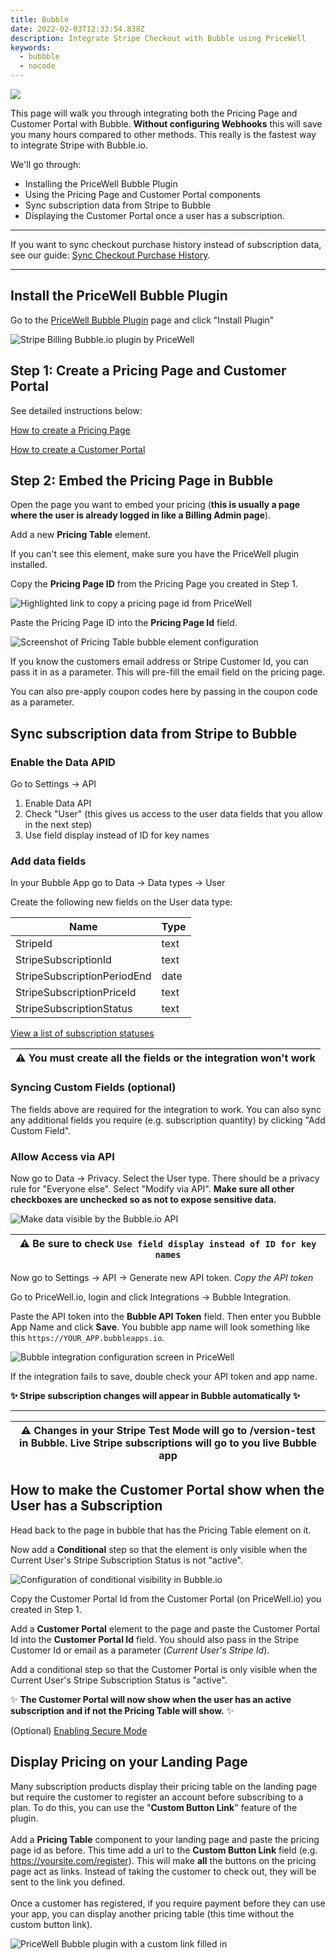 ```yaml
---
title: Bubble
date: 2022-02-03T12:33:54.838Z
description: Integrate Stripe Checkout with Bubble using PriceWell
keywords:
  - bubbble
  - nocode
---
```

[![](https://s3-eu-central-1.amazonaws.com/euc-cdn.freshdesk.com/data/helpdesk/attachments/production/80027919545/original/3SYGmmCAAkBhhmd9_ct4dyRAeHK46k6teQ.png?1628064213)](https://s3-eu-central-1.amazonaws.com/euc-cdn.freshdesk.com/data/helpdesk/attachments/production/80027919545/original/3SYGmmCAAkBhhmd9_ct4dyRAeHK46k6teQ.png?1628064213)

This page will walk you through integrating both the Pricing Page and Customer Portal with Bubble. **Without configuring Webhooks** this will save you many hours compared to other methods. This really is the fastest way to integrate Stripe with Bubble.io.

We'll go through:

* Installing the PriceWell Bubble Plugin
* Using the Pricing Page and Customer Portal components 
* Sync subscription data from Stripe to Bubble
* Displaying the Customer Portal once a user has a subscription.

- - -

If you want to sync checkout purchase history instead of subscription data, see our guide: [Sync Checkout Purchase History](/integrations/bubble-checkout/).

- - -

## Install the PriceWell Bubble Plugin

Go to the [PriceWell Bubble Plugin](https://bubble.io/plugin/pricewell-1643279429035x716037702183813100) page and click "Install Plugin"

![Stripe Billing Bubble.io plugin by PriceWell](/img/bubble-plugin.png)

## Step 1: Create a Pricing Page and Customer Portal

See detailed instructions below:

[How to create a Pricing Page](/getting-started/create-a-pricing-page/)

[How to create a Customer Portal](/getting-started/create-a-customer-portal/)

## Step 2: Embed the Pricing Page in Bubble

Open the page you want to embed your pricing (**this is usually a page where the user is already logged in like a Billing Admin page**).

Add a new **Pricing Table** element.

If you can't see this element, make sure you have the PriceWell plugin installed.

Copy the **Pricing Page ID** from the Pricing Page you created in Step 1.

![Highlighted link to copy a pricing page id from PriceWell](/img/copy-page-id.png)

Paste the Pricing Page ID into the **Pricing Page Id** field.

![Screenshot of Pricing Table bubble element configuration](/img/bubble-configure-pricing-table.png)

If you know the customers email address or Stripe Customer Id, you can pass it in as a parameter. This will pre-fill the email field on the pricing page.

You can also pre-apply coupon codes here by passing in the coupon code as a parameter.

## Sync subscription data from Stripe to Bubble

### Enable the Data APID

Go to Settings -> API

1. Enable Data API
2. Check "User" (this gives us access to the user data fields that you allow in the next step)
3. Use field display instead of ID for key names

### Add data fields

In your Bubble App go to Data -> Data types -> User

Create the following new fields on the User data type:

| Name                        | Type |
| --------------------------- | ---- |
| StripeId                    | text |
| StripeSubscriptionId        | text |
| StripeSubscriptionPeriodEnd | date |
| StripeSubscriptionPriceId   | text |
| StripeSubscriptionStatus    | text |

[﻿View a list of subscription statuses](https://stripe.com/docs/api/subscriptions/object#subscription_object-status)

| ⚠️  You must create **all** the fields or the integration won't work |
| -------------------------------------------------------------------- |

### Syncing Custom Fields (optional)

T﻿he fields above are required for the integration to work. You can also sync any additional fields you require (e.g. subscription quantity) by clicking "Add Custom Field".

### Allow Access via API

Now go to Data -> Privacy. Select the User type. There should be a privacy rule for "Everyone else". Select "Modify via API". **Make sure all other checkboxes are unchecked so as not to expose sensitive data.**

![Make data visible by the Bubble.io API](/img/bubble-privacy-rules-2.png)

| ⚠️  Be sure to check `Use field display instead of ID for key names` |
| -------------------------------------------------------------------- |

Now go to Settings -> API -> Generate new API token. *Copy the API token*

Go to PriceWell.io, login and click Integrations -> Bubble Integration.

Paste the API token into the **Bubble API Token** field. Then enter you Bubble App Name and click **Save**. You bubble app name will look something like this `https://YOUR_APP.bubbleapps.io`.

![Bubble integration configuration screen in PriceWell](/img/bubble-integration.png)

If the integration fails to save, double check your API token and app name.

**✨ Stripe subscription changes will appear in Bubble automatically ✨**

- - -

| ⚠️  Changes in your Stripe Test Mode will go to /version-test in Bubble. Live Stripe subscriptions will go to you live Bubble app |
| --------------------------------------------------------------------------------------------------------------------------------- |

## How to make the Customer Portal show when the User has a Subscription

Head back to the page in bubble that has the Pricing Table element on it.

Now add a **Conditional** step so that the element is only visible when the Current User's Stripe Subscription Status is not "active".

![Configuration of conditional visibility in Bubble.io](/img/pricing-table-conditional.png)

Copy the Customer Portal Id from the Customer Portal (on PriceWell.io) you created in Step 1.

Add a **Customer Portal** element to the page and paste the Customer Portal Id into the **Customer Portal Id** field. You should also pass in the Stripe Customer Id or email as a parameter (*Current User's Stripe Id*).

Add a conditional step so that the Customer Portal is only visible when the Current User's Stripe Subscription Status is "active".

✨ **The Customer Portal will now show when the user has an active subscription and if not the Pricing Table will show.** ✨

(﻿Optional) [Enabling Secure Mode](/features/customer_portal/secure-mode-advanced/)

## D﻿isplay Pricing on your Landing Page

Many subscription products display their pricing table on the landing page but require the customer to register an account before subscribing to a plan. To do this, you can use the "**Custom Button Link**" feature of the plugin.\
\
Add a **Pricing Table** component to your landing page and paste the pricing page id as before. This time add a url to the **Custom Button Link** field (e.g. https://yoursite.com/register). This will make **all** the buttons  on the pricing page act as links. Instead of taking the customer to check out, they will be sent to the link you defined.\
\
O﻿nce a customer has registered, if you require payment before they can use your app, you can display another pricing table (this time without the custom button link).

![PriceWell Bubble plugin with a custom link filled in](/img/bubble-plugin-custom-link.png)